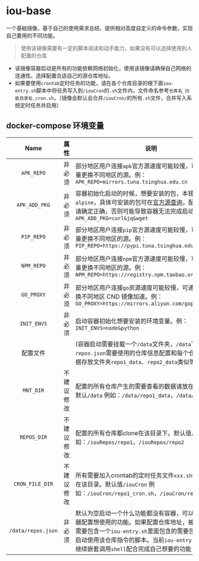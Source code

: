# iou-base

一个基础镜像，基于自己的使用需求总结，提供相对高度自定义的命令参数，实现自己要用的不同功能。
> 使用该镜像需要有一定的脚本阅读和动手能力，如果没有可以选择使用别人配置的仓库
- 该镜像容器启动是所有的功能依赖网络初始化，使用该镜像请确保自己网络的连通性。选择配置合适自己的源仓库地址。
- 如果要使用`crontab`定时任务的功能，请在各个仓库目录的根下面`iou-entry.sh`脚本中将任务写入到`/iouCron`的`.sh`文件内，文件命名参考`仓库名_功能目录名_cron.sh`，（镜像会默认会合并`/iouCron/`的所有`.sh`文件，合并写入系统定时任务并启用）
## docker-compose 环境变量
| Name |属性|说明|
| :---------: | ---- | ------------------------------------------------------------ |
| `APK_REPO` | 非必须 |部分地区用户连接`apk`官方源速度可能较慢，可通过此变量更换不同地区的源。例：`APK_REPO=mirrors.tuna.tsinghua.edu.cn`|
| `APK_ADD_PKG` | 非必须 |容器初始化启动的时候，想要安装的包，本镜像基于`alpine`，具体可安装的包可在[官方源查询](https://pkgs.alpinelinux.org/packages)，配置的安装包请确定正确，否则可能导致容器无法完成启动。例：`APK_ADD_PKG=curl&jq&wget`|
| `PIP_REPO` | 非必须 |部分地区用户连接`pip`官方源速度可能较慢，可通过此变量更换不同地区的源。例：`PIP_REPO=https://pypi.tuna.tsinghua.edu.cn/simple`|
| `NPM_REPO` | 非必须 |部分地区用户连接`npm`官方源速度可能较慢，可通过此变量更换不同地区的源。例：`NPM_REPO=https://registry.npm.taobao.org`|
| `GO_PROXY` | 非必须 |部分地区用户连接`go`资源速度可能较慢，可通过此变量更换不同地区 CND 镜像加速。例：`GO_PROXY=https://mirrors.aliyun.com/goproxy/`|
| `INIT_ENVS` | 非必须 |启动容器初始化想要安装的环境变量。例：`INIT_ENVS=node&python`|
|配置文件||(容器启动需要挂载一个`/data`文件夹，`/data`下面有`repos.json`需要使用的仓库信息配置和每个仓库对应的数据存放文件夹`repo1_data`、`repo2_data`类似等等)|
| `MNT_DIR` | 不建议修改 |配置的所有仓库产生的需要查看的数据请放在该目录下。默认`/data` 例如：`/data/repo1_data`，`/data/repo2_data`|
| `REPOS_DIR` | 不建议修改 |配置的所有仓库都clone在该目录下。默认值`/iouRepos` 例如：`/iouRepos/repo1`，`/iouRepos/repo2`|
| `CRON_FILE_DIR` | 不建议修改 |所有需要加入crontab的定时任务文件`xxx.sh`都需要生成在该目录。默认值`/iouCron` 例如：`/iouCron/repo1_cron.sh`，`/iouCron/repo2_cron.sh`|
| `/data/repos.json` | 非必须 |默认为空启动一个什么功能都没有容器，可以手动进入容器配置想使用的功能。如果配置仓库地址，被使用仓库根需要包含一个`iou-entry.sh`里面包含的需要包含配置环境启动使用该仓库指令的脚本。当前`iou-entry.sh`里面可以继续嵌套调用`shell`配合完成自己想要的功能|
